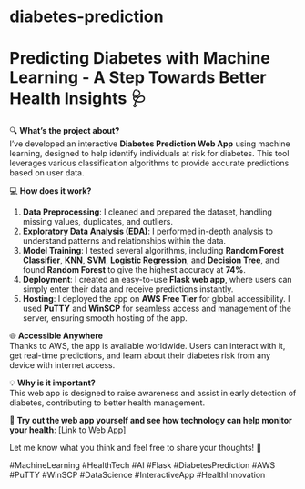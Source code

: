 # diabetes-prediction

# Predicting Diabetes with Machine Learning - A Step Towards Better Health Insights 🩺

🔍 **What’s the project about?**  
I’ve developed an interactive **Diabetes Prediction Web App** using machine learning, designed to help identify individuals at risk for diabetes. This tool leverages various classification algorithms to provide accurate predictions based on user data.

💻 **How does it work?**

1. **Data Preprocessing**: I cleaned and prepared the dataset, handling missing values, duplicates, and outliers.
2. **Exploratory Data Analysis (EDA)**: I performed in-depth analysis to understand patterns and relationships within the data.
3. **Model Training**: I tested several algorithms, including **Random Forest Classifier**, **KNN**, **SVM**, **Logistic Regression**, and **Decision Tree**, and found **Random Forest** to give the highest accuracy at **74%**.
4. **Deployment**: I created an easy-to-use **Flask web app**, where users can simply enter their data and receive predictions instantly.
5. **Hosting**: I deployed the app on **AWS Free Tier** for global accessibility. I used **PuTTY** and **WinSCP** for seamless access and management of the server, ensuring smooth hosting of the app.

🌐 **Accessible Anywhere**  
Thanks to AWS, the app is available worldwide. Users can interact with it, get real-time predictions, and learn about their diabetes risk from any device with internet access.

💡 **Why is it important?**  
This web app is designed to raise awareness and assist in early detection of diabetes, contributing to better health management.

🔗 **Try out the web app yourself and see how technology can help monitor your health**: [Link to Web App]

Let me know what you think and feel free to share your thoughts! 💬

#MachineLearning #HealthTech #AI #Flask #DiabetesPrediction #AWS #PuTTY #WinSCP #DataScience #InteractiveApp #HealthInnovation
